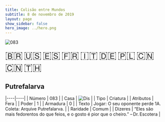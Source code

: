```yaml
---
title: Colisão entre Mundos
subtitle: 8 de novembro de 2019
layout: page
show_sidebar: false
hero_image: ../hero.png
---
```


![083](https://cdn.keyforgegame.com/media/card_front/pt/452_083_RX57XMFGRQ26_pt.png)

<span title="Português" style="font-size: 32px;cursor: pointer;" onclick="javascript:document.querySelector('img[alt=\'083\']').src=document.querySelector('img[alt=\'083\']').src.replace(/card_front\/[^/]+/, 'card_front/pt').replace(/_[^/.0-9]+\.png/, '_pt.png')">🇧🇷</span>
<span title="English" style="font-size: 32px;cursor: pointer;" onclick="javascript:document.querySelector('img[alt=\'083\']').src=document.querySelector('img[alt=\'083\']').src.replace(/card_front\/[^/]+/, 'card_front/en').replace(/_[^/.0-9]+\.png/, '_en.png')">🇺🇸</span>
<span title="Español" style="font-size: 32px;cursor: pointer;" onclick="javascript:document.querySelector('img[alt=\'083\']').src=document.querySelector('img[alt=\'083\']').src.replace(/card_front\/[^/]+/, 'card_front/es').replace(/_[^/.0-9]+\.png/, '_es.png')">🇪🇸</span>
<span title="Français" style="font-size: 32px;cursor: pointer;" onclick="javascript:document.querySelector('img[alt=\'083\']').src=document.querySelector('img[alt=\'083\']').src.replace(/card_front\/[^/]+/, 'card_front/fr').replace(/_[^/.0-9]+\.png/, '_fr.png')">🇫🇷</span>
<span title="Italiano" style="font-size: 32px;cursor: pointer;" onclick="javascript:document.querySelector('img[alt=\'083\']').src=document.querySelector('img[alt=\'083\']').src.replace(/card_front\/[^/]+/, 'card_front/it').replace(/_[^/.0-9]+\.png/, '_it.png')">🇮🇹</span>
<span title="Deutsche" style="font-size: 32px;cursor: pointer;" onclick="javascript:document.querySelector('img[alt=\'083\']').src=document.querySelector('img[alt=\'083\']').src.replace(/card_front\/[^/]+/, 'card_front/de').replace(/_[^/.0-9]+\.png/, '_de.png')">🇩🇪</span>
<span title="Polskie" style="font-size: 32px;cursor: pointer;" onclick="javascript:document.querySelector('img[alt=\'083\']').src=document.querySelector('img[alt=\'083\']').src.replace(/card_front\/[^/]+/, 'card_front/pl').replace(/_[^/.0-9]+\.png/, '_pl.png')">🇵🇱</span>
<span title="简体中文" style="font-size: 32px;cursor: pointer;" onclick="javascript:document.querySelector('img[alt=\'083\']').src=document.querySelector('img[alt=\'083\']').src.replace(/card_front\/[^/]+/, 'card_front/zh-hans').replace(/_[^/.0-9]+\.png/, '_zh-hans.png')">🇨🇳</span>
<span title="繁體中文" style="font-size: 32px;cursor: pointer;" onclick="javascript:document.querySelector('img[alt=\'083\']').src=document.querySelector('img[alt=\'083\']').src.replace(/card_front\/[^/]+/, 'card_front/zh-hant').replace(/_[^/.0-9]+\.png/, '_zh-hant.png')">🇨🇳</span>
<span title="ไทย" style="font-size: 32px;cursor: pointer;" onclick="javascript:document.querySelector('img[alt=\'083\']').src=document.querySelector('img[alt=\'083\']').src.replace(/card_front\/[^/]+/, 'card_front/th').replace(/_[^/.0-9]+\.png/, '_th.png')">🇹🇭</span>

## Putrefalarva

|----|----|
| Número | 083 |
| Casa | ![Dis](https://archonarcana.com/images/thumb/e/e8/Dis.png/22px-Dis.png "Dis") |
| Tipo | Criatura |
| Atributos | Fera |
| Poder | 1 |
| Armadura | 0 |
| Texto | Jogar: O seu oponente perde 1A.  Coleta: Arquive Putrefalarva. |
| Raridade | Comum |
| Dizeres | “Eles são mais fedorentos do que feios,  e o gosto é pior que o cheiro.” – Dr. Escotera |
